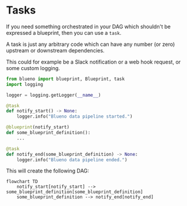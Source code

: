# Tasks

If you need something orchestrated in your DAG which shouldn't be expressed a blueprint, then you can use a `task`.

A task is just any arbitrary code which can have any number (or zero) upstream or downstream dependencies. 

This could for example be a Slack notification or a web hook request, or some custom logging.



```python
from blueno import blueprint, Blueprint, task
import logging

logger = logging.getLogger(__name__)

@task
def notify_start() -> None:
    logger.info("Blueno data pipeline started.")

@blueprint(notify_start)
def some_blueprint_definition():
    ...

@task
def notify_end(some_blueprint_definition) -> None:
    logger.info("Blueno data pipeline ended.")

```

This will create the following DAG:

```mermaid
flowchart TD
    notify_start[notify_start] --> some_blueprint_definition[some_blueprint_definition]
    some_blueprint_definition --> notify_end[notify_end]
```